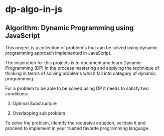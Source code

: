 # dp-algo-in-js
## Algorithm: Dynamic Programming using JavaScript

This project is a collection of problem's that can be solved using dynamic programming approach implemented in
JavaScript.

The inspiration for this projects is to document and learn Dynamic Programming (DP) in the process mastering and
applying the technique of thinking in terms of solving problems which fall into category of dynamic programming.

For a problem to be able to be solved using DP it needs to satisfy two conditions:

1. Optimal Substructure

2. Overlapping sub problem

To solve the problem, identify the recursive equation, validate it and proceed to implement in your trusted
favorite programming language.
